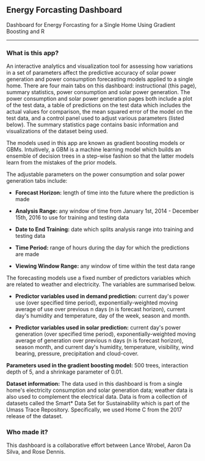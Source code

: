 ## Energy Forcasting Dashboard
Dashboard for Energy Forcasting for a Single Home Using Gradient Boosting and R
***

### What is this app?
<p>
An interactive analytics and visualization tool for assessing how variations in a set of parameters affect the predictive accuracy of solar power generation and power consumption forecasting models applied to a single home. There are four main tabs on this dashboard: instructional (this page), summary statistics, power consumption and solar power generation. The power consumption and solar power generation pages both include a plot of the test data, a table of predictions on the test data which includes the actual values for comparison, the mean squared error of the model on the test data, and a control panel used to adjust various parameters (listed below). The summary statistics page contains basic information and visualizations of the dataset being used.
</p>
<p>
The models used in this app are known as gradient boosting models or GBMs. Intuitively, a GBM is a machine learning model which builds an ensemble of decision trees in a step-wise fashion so that the latter models learn from the mistakes of the prior models. 
</p>
<p>
The adjustable parameters on the power consumption and solar power generation tabs include:
</p>

<p><ul><li>	<b>Forecast Horizon:</b> length of time into the future where the prediction is made </li></ul><p>
<p><ul><li>	<b>Analysis Range:</b> any window of time from January 1st, 2014 - December 15th, 2016 to use for training and testing data </li></ul></p>
<p><ul><li>	<b>Date to End Training:</b> date which splits analysis range into training and testing data </li></ul></p>
<p><ul><li> <b>Time Period:</b> range of hours during the day for which the predictions are made </li></ul></p>
<p><ul><li>	<b>Viewing Window Range:</b> any window of time within the test data range </li></ul></p>

<p>
The forecasting models use a fixed number of predictors variables which are related to weather and electricity. The variables are summarised below.
</p>
<p>
<b><ul><li>Predictor variables used in demand prediction:</b> 
	current day's power use (over specified time period),    exponentially-weighted moving average of use over previous n days (n is forecast     horizon), current day's humidity and temperature, day of the week, season and month.
</ul></li></p>
<p><ul><li>
<b>Predictor variables used in solar prediction:</b>
	current day's power generation (over specified time period), exponentially-weighted moving average of generation over previous n days (n is forecast horizon), season month, and current day's humidity, temperature, visibility, wind bearing, pressure, precipitation and cloud-cover.
</li></ul></p>
<b>Parameters used in the gradient boosting model:</b>
	500 trees, interaction depth of 5, and a shrinkage parameter of 0.01.

<b>Dataset information:</b> The data used in this dashboard is from a single home's electricity consumption and solar generation data; weather data is also used to complement the electrical data. Data is from a collection of datasets called the Smart* Data Set for Sustainability  which is part of the Umass Trace Repository. Specifically, we used Home C from the 2017 release of the dataset.

### Who made it?

This dashboard is a collaborative effort between Lance Wrobel, Aaron Da Silva, and Rose Dennis.
